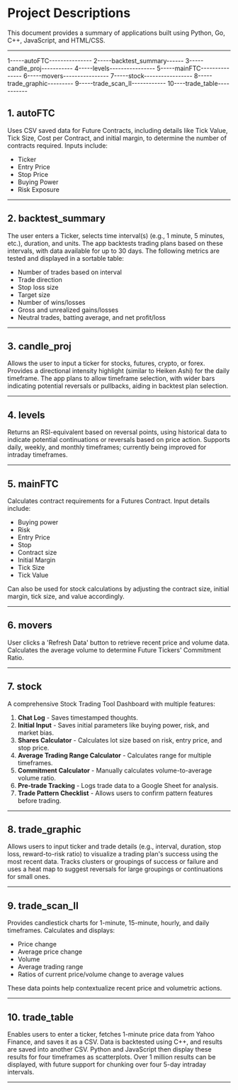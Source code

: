 # Project Descriptions

This document provides a summary of applications built using Python, Go, C++, JavaScript, and HTML/CSS.

---
1-----autoFTC---------------
2-----backtest_summary------
3-----candle_proj-----------
4-----levels----------------
5-----mainFTC---------------
6-----movers----------------
7-----stock-----------------
8-----trade_graphic---------
9-----trade_scan_II------------
10----trade_table-----------


## 1. autoFTC

Uses CSV saved data for Future Contracts, including details like Tick Value, Tick Size, 
Cost per Contract, and initial margin, to determine the number of contracts required. Inputs include:
- Ticker
- Entry Price
- Stop Price
- Buying Power
- Risk Exposure

---

## 2. backtest_summary

The user enters a Ticker, selects time interval(s) (e.g., 1 minute, 5 minutes, etc.), duration, 
and units. The app backtests trading plans based on these intervals, with data available for up to 30 days. 
The following metrics are tested and displayed in a sortable table:
- Number of trades based on interval
- Trade direction
- Stop loss size
- Target size
- Number of wins/losses
- Gross and unrealized gains/losses
- Neutral trades, batting average, and net profit/loss

---

## 3. candle_proj

Allows the user to input a ticker for stocks, futures, crypto, or forex. Provides a directional
 intensity highlight (similar to Heiken Ashi) for the daily timeframe. The app plans to allow 
 timeframe selection, with wider bars indicating potential reversals or pullbacks,
  aiding in backtest plan selection.

---

## 4. levels

Returns an RSI-equivalent based on reversal points, using historical data to indicate potential 
continuations or reversals based on price action. Supports daily, weekly, and monthly timeframes;
 currently being improved for intraday timeframes.

---

## 5. mainFTC

Calculates contract requirements for a Futures Contract. Input details include:
- Buying power
- Risk
- Entry Price
- Stop
- Contract size
- Initial Margin
- Tick Size
- Tick Value

Can also be used for stock calculations by adjusting the contract size,
 initial margin, tick size, and value accordingly.

---

## 6. movers

User clicks a 'Refresh Data' button to retrieve recent price and volume data. Calculates
 the average volume to determine Future Tickers' Commitment Ratio.

---

## 7. stock

A comprehensive Stock Trading Tool Dashboard with multiple features:
1. **Chat Log** - Saves timestamped thoughts.
2. **Initial Input** - Saves initial parameters like buying power, risk, and market bias.
3. **Shares Calculator** - Calculates lot size based on risk, entry price, and stop price.
4. **Average Trading Range Calculator** - Calculates range for multiple timeframes.
5. **Commitment Calculator** - Manually calculates volume-to-average volume ratio.
6. **Pre-trade Tracking** - Logs trade data to a Google Sheet for analysis.
7. **Trade Pattern Checklist** - Allows users to confirm pattern features before trading.

---

## 8. trade_graphic

Allows users to input ticker and trade details (e.g., interval, duration, stop loss, 
reward-to-risk ratio) to visualize a trading plan's success using the most recent data.
 Tracks clusters or groupings of success or failure and uses a heat map to suggest reversals for 
 large groupings or continuations for small ones.

---

## 9. trade_scan_II

Provides candlestick charts for 1-minute, 15-minute, hourly, and daily timeframes. Calculates and displays:
- Price change
- Average price change
- Volume
- Average trading range
- Ratios of current price/volume change to average values

These data points help contextualize recent price and volumetric actions.

---

## 10. trade_table

Enables users to enter a ticker, fetches 1-minute price data from Yahoo Finance, and saves it as a CSV. Data is backtested using C++, and results are saved into another CSV. Python and JavaScript then display these results for four timeframes as scatterplots. Over 1 million results can be displayed, with future support for chunking over four 5-day intraday intervals.

--- 

